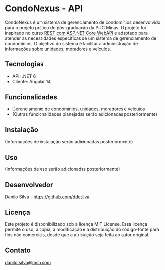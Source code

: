 # CondoNexus - API

CondoNexus é um sistema de gerenciamento de condomínios desenvolvido para o projeto prático de pós-graduação da PUC Minas. O projeto foi inspirado no curso [REST com ASP.NET Core WebAPI](https://desenvolvedor.io/curso-online-rest-com-asp-net-core-webapi) e adaptado para atender às necessidades específicas de um sistema de gerenciamento de condomínios. O objetivo do sistema é facilitar a administração de informações sobre unidades, moradores e veículos.

## Tecnologias

- API: .NET 6
- Cliente: Angular 14

## Funcionalidades

- Gerenciamento de condomínios, unidades, moradores e veículos
- (Outras funcionalidades planejadas serão adicionadas posteriormente)

## Instalação

(Informações de instalação serão adicionadas posteriormente)

## Uso

(Informações de uso serão adicionadas posteriormente)

## Desenvolvedor

Danilo Silva - https://github.com/ddcsilva

## Licença

Este projeto é disponibilizado sob a licença MIT License. Essa licença permite o uso, a cópia, a modificação e a distribuição do código-fonte para fins não comerciais, desde que a atribuição seja feita ao autor original.

## Contato

danilo.silva@msn.com
